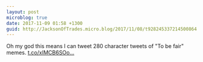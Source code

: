 ```yaml
---
layout: post
microblog: true
date: 2017-11-09 01:58 +1300
guid: http://JacksonOfTrades.micro.blog/2017/11/08/t928245337214500864.html
---
```

Oh my god this means I can tweet 280 character tweets of "To be fair" memes. [t.co/xIMCB6SOo...](https://t.co/xIMCB6SOo0)
